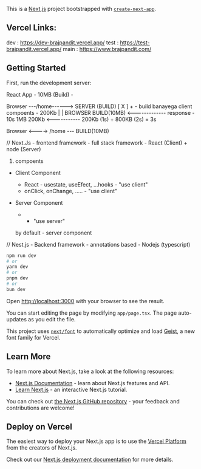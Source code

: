 This is a [Next.js](https://nextjs.org) project bootstrapped with [`create-next-app`](https://nextjs.org/docs/app/api-reference/cli/create-next-app).



## Vercel Links:
 dev : https://dev-brajpandit.vercel.app/
 test : https://test-brajpandit.vercel.app/
 main : https://www.brajpandit.com/
## Getting Started



First, run the development server:


React App - 10MB (Build)
    - 



Browser   ---/home------> SERVER (BUILD) [ X ]
                        + - build banayega client compoents - 200Kb
                            |
                            |
BROWSER BUILD(10MB)   <------------- response - 10s
1MB 200Kb <----------- 200Kb (1s) + 800KB (2s) = 3s

Browser <----> /home --- BUILD(10MB)


// Next.Js - frontend framework - full stack framework - React (Client) + node (Server)
1. compoents
- Client Component
    - React - usestate, useEfect, ...hooks - "use client"
    - onClick, onChange, ..... - "use client"
- Server Component
    - - "use server"

    by default - server component


// Nest.js - Backend framework - annotations based - Nodejs (typescript)

```bash
npm run dev
# or
yarn dev
# or
pnpm dev
# or
bun dev
```

Open [http://localhost:3000](http://localhost:3000) with your browser to see the result.

You can start editing the page by modifying `app/page.tsx`. The page auto-updates as you edit the file.

This project uses [`next/font`](https://nextjs.org/docs/app/building-your-application/optimizing/fonts) to automatically optimize and load [Geist](https://vercel.com/font), a new font family for Vercel.

## Learn More

To learn more about Next.js, take a look at the following resources:

- [Next.js Documentation](https://nextjs.org/docs) - learn about Next.js features and API.
- [Learn Next.js](https://nextjs.org/learn) - an interactive Next.js tutorial.

You can check out [the Next.js GitHub repository](https://github.com/vercel/next.js) - your feedback and contributions are welcome!

## Deploy on Vercel

The easiest way to deploy your Next.js app is to use the [Vercel Platform](https://vercel.com/new?utm_medium=default-template&filter=next.js&utm_source=create-next-app&utm_campaign=create-next-app-readme) from the creators of Next.js.

Check out our [Next.js deployment documentation](https://nextjs.org/docs/app/building-your-application/deploying) for more details.
